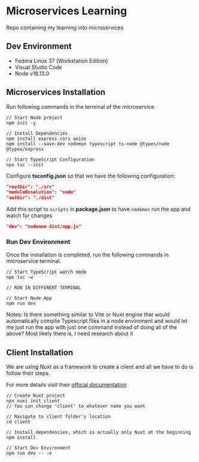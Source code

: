 # Microservices Learning

Repo containing my learning into microservices

## Dev Environment

- Fedora Linux 37 (Workstation Edition)
- Visual Studio Code
- Node v18.13.0

## Microservices Installation

Run following commands in the terminal of the microservice 
```bsh
// Start Node project
npm init -y

// Install Dependencies
npm install express cors axios 
npm install --save-dev nodemon typescript ts-node @types/node @types/express

// Start TypeScript Configuration
npx tsc --init 
```

Configure **tsconfig.json** so that we have the following configuration:
```json
"rootDir": "./src"
"moduleResolution": "node"
"outDir": "./dist"
```

Add this script to `scripts` in **package.json** to have `nodemon` run the app and watch for changes
```json
"dev": "nodemon dist/app.js"
```

### Run Dev Environment

Once the installation is completed, run the following commands in microservice terminal.
```bsh
// Start TypeScript watch mode
npx tsc -w

// RUN IN DIFFERENT TERMINAL

// Start Node App
npm run dev
```

Notes: Is there something similar to Vite or Nuxt engine that would automatically complie Typescript files in a node enviroment and would let me just run the app with just one command instead of doing all of the above? Most likely there is, I need research about it


## Client Installation

We are using Nuxt as a framework to create a client and all we have to do is follow their steps.

For more details visit their [official documentation](https://nuxt.com/docs/getting-started/installation)

```bsh
// Create Nuxt project
npx nuxi init client
// You can change 'client' to whatever name you want

// Navigate to client folder's location
cd client

// Install dependencies, which is actually only Nuxt at the beginning
npm install

// Start Dev Environment
npm run dev -- -o
```

